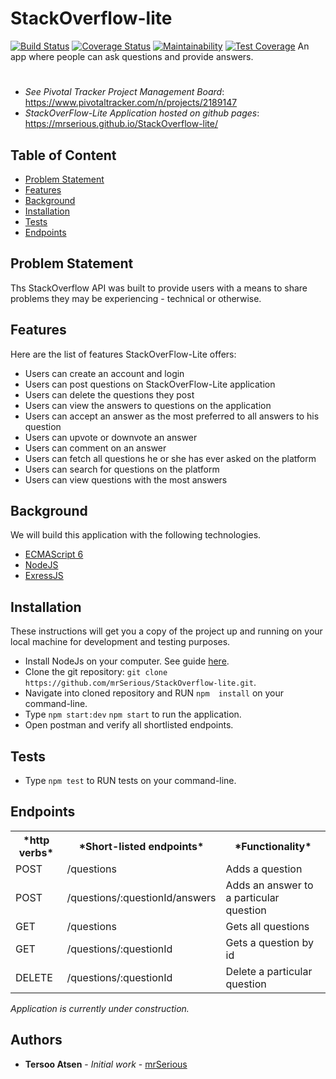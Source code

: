 # StackOverflow-lite
[![Build Status](https://travis-ci.org/mrSerious/StackOverflow-lite.svg?branch=develop)](https://travis-ci.org/mrSerious/StackOverflow-lite) 
[![Coverage Status](https://coveralls.io/repos/github/mrSerious/StackOverflow-lite/badge.svg?branch=develop)](https://coveralls.io/github/mrSerious/StackOverflow-lite?branch=develop) [![Maintainability](https://api.codeclimate.com/v1/badges/2860441e7cd06b1d5439/maintainability)](https://codeclimate.com/github/mrSerious/StackOverflow-lite/maintainability) [![Test Coverage](https://api.codeclimate.com/v1/badges/2860441e7cd06b1d5439/test_coverage)](https://codeclimate.com/github/mrSerious/StackOverflow-lite/test_coverage) 
An app where people can ask questions and provide answers.

#
* *See Pivotal Tracker Project Management Board*: https://www.pivotaltracker.com/n/projects/2189147
* *StackOverFlow-Lite Application hosted on github pages*: https://mrserious.github.io/StackOverflow-lite/

## Table of Content
* [Problem Statement](#problem)
* [Features](#features)
* [Background](#background)
* [Installation](#installation)
* [Tests](#tests)
* [Endpoints](#endpoints)

## Problem Statement
Ths StackOverflow API was built to provide users with a means to share problems they may be experiencing - technical or otherwise.

## Features
Here are the list of features StackOverFlow-Lite offers:

* Users can create an account and login
* Users can post questions on StackOverFlow-Lite application
* Users can delete the questions they post
* Users can view the answers to questions on the application
* Users can accept an answer as the most preferred to all answers to his question
* Users can upvote or downvote an answer
* Users can comment on an answer
* Users can fetch all questions he or she has ever asked on the platform
* Users can search for questions on the platform
* Users can view questions with the most answers

## Background

We will build this application with the following technologies.

* [ECMAScript 6](https://en.wikipedia.org/wiki/ECMAScript)
* [NodeJS](https://en.wikipedia.org/wiki/Node.js)
* [ExressJS](https://en.wikipedia.org/wiki/Express.js)

## Installation 

These instructions will get you a copy of the project up and running on your local machine for development and testing purposes.

* Install NodeJs on your computer. See guide [here](https://nodejs.org/en).
* Clone the git repository:
`git clone https://github.com/mrSerious/StackOverflow-lite.git`.
* Navigate into cloned repository and RUN `npm  install` on your command-line.
* Type `npm start:dev` `npm start` to run the application.
* Open postman and verify all shortlisted endpoints.

## Tests

* Type `npm test` to RUN tests on your command-line.

## Endpoints

<table>
<tr><th>*http verbs*</th><th>*Short-listed endpoints*</th><th> *Functionality* </th></tr>
<tr><td>POST</td><td>/questions </td><td> Adds a question</td></tr>
<tr><td>POST</td><td> /questions/:questionId/answers </td><td> Adds an answer to a particular question</td></tr>
<tr><td>GET</td><td>/questions</td><td> Gets all questions</td></tr>
<tr><td>GET</td><td>/questions/:questionId</td><td>Gets a question by id</td></tr>
<tr><td>DELETE</td><td>/questions/:questionId</td><td>Delete a particular question</td></tr>
</table>

*Application is currently under construction.*

## Authors
* **Tersoo Atsen** - *Initial work* - [mrSerious](https://github.com/mrSerious)
